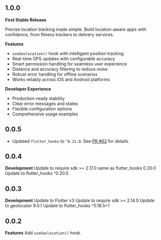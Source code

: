 ## 1.0.0

**First Stable Release**

Precise location tracking made simple. Build location-aware apps with confidence,
from fitness trackers to delivery services.

**Features**
- `useGeolocation()` hook with intelligent position tracking
- Real-time GPS updates with configurable accuracy
- Smart permission handling for seamless user experience
- Distance and accuracy filtering to reduce noise
- Robust error handling for offline scenarios
- Works reliably across iOS and Android platforms

**Developer Experience**
- Production-ready stability
- Clear error messages and states
- Flexible configuration options
- Comprehensive usage examples

## 0.0.5

- Updated `flutter_hooks` to `^0.21.0`. See [PR #62](https://github.com/wasabeef/flutter_use/pull/62) for details.

## 0.0.4

**Development**
Update to require sdk >= 2.17.0 same as flutter_hooks 0.20.0
Update to flutter_hooks ^0.20.0

## 0.0.3

**Development**
Update to Flutter v3
Update to require sdk >= 2.14.0
Update to geolocator 9.0.1
Update to flutter_hooks ^0.18.5+1

## 0.0.2

**Features**
Add `useGeolocation()` hook.
